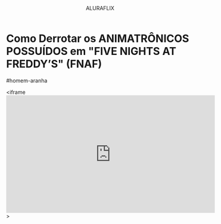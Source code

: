 <body>

<header>ALURAFLIX</header>


<h1>Como Derrotar os ANIMATRÔNICOS POSSUÍDOS em "FIVE NIGHTS AT FREDDY’S" (FNAF)
</h1>
<p>#homem-aranha</p>



<iframe<iframe width="560" height="315" src="https://www.youtube.com/embed/ssedBbn0EpA?si=LPdspgIHJ5bohbNo" title="YouTube video player" frameborder="0" allow="accelerometer; autoplay; clipboard-write; encrypted-media; gyroscope; picture-in-picture; web-share" referrerpolicy="strict-origin-when-cross-origin" allowfullscreen></iframe>></iframe>



<body>
